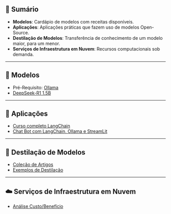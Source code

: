 ## 📔 Sumário

- **Modelos**: Cardápio de modelos com receitas disponíveis.
- **Aplicações**: Aplicações práticas que fazem uso de modelos Open-Source.
- **Destilação de Modelos**: Transferência de conhecimento de um modelo maior, para um menor.
- **Serviços de Infraestrutura em Nuvem**: Recursos computacionais sob demanda.

---
## 🤖 Modelos

- Pré-Requisito: [Ollama](./ollama/install.md)
- [DeepSeek-R1 1.5B](./modelos/deepSeek/deepSeekR1-1B.md)

---
## 🚀 Aplicações

- [Curso completo LangChain](https://www.youtube.com/playlist?list=PLMoimn-EsfC0IRLVyfhJI3M3HZd7tFzgj)
- [Chat Bot com LangChain, Ollama e StreamLit](./aplicacoes/app01)

---
## 🔬 Destilação de Modelos

- [Coleção de Artigos](./destilacao/artigos.md)
- [Exemplos de Destilação](./destilacao/tabela_com_exemplos.md)

---
## ☁️ Serviços de Infraestrutura em Nuvem

- [Análise Custo/Benefício](./infraestrutura/analiseCustoBeneficio.md)
